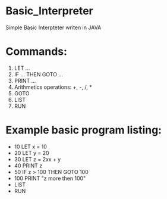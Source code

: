 # Basic_Interpreter
Simple Basic Interpteter writen in JAVA

# Commands:
1. LET ...
2. IF ... THEN GOTO ...
3. PRINT ...
4. Arithmetics operations: +, -, /, *
5. GOTO
6. LIST
7. RUN

# Example basic program listing:
- 10 LET x = 10
- 20 LET y = 20
- 30 LET z = 2*x*x + y
- 40 PRINT z
- 50 IF z > 100 THEN GOTO 100
- 100 PRINT "z more then 100"
- LIST
- RUN
